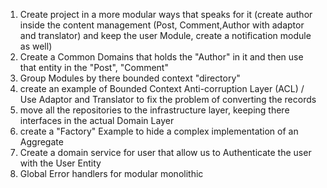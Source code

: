1. Create project in a more modular ways that speaks for it (create author inside the content management (Post, Comment,Author with adaptor and translator) and keep the user Module, create a notification module as well)
2. Create a Common Domains that holds the "Author" in it and then use that entity in the "Post", "Comment"
3. Group Modules by there bounded context "directory"
4. create an example of Bounded Context Anti-corruption Layer (ACL) / Use Adaptor and Translator to fix the problem of converting the records
5. move all the repositories to the infrastructure layer, keeping there interfaces in the actual Domain Layer
6. create a "Factory" Example to hide a complex implementation of an Aggregate
7. Create a domain service for user that allow us to Authenticate the user with the User Entity
8. Global Error handlers for modular monolithic
